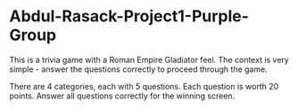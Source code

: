 # Abdul-Rasack-Project1-Purple-Group

This is a trivia game with a Roman Empire Gladiator feel.  The context is very simple - answer the questions correctly to proceed through the game.  

There are 4 categories, each with 5 questions.  Each question is worth 20 points.  Answer all questions correctly for the winning screen.